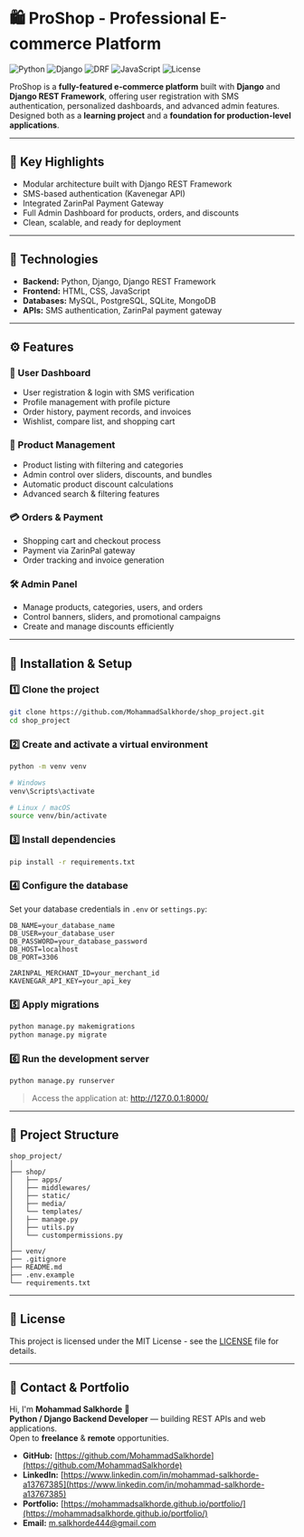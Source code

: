# 🛍️ ProShop - Professional E-commerce Platform

![Python](https://img.shields.io/badge/Python-3.11-blue?logo=python)
![Django](https://img.shields.io/badge/Django-5.0-success?logo=django)
![DRF](https://img.shields.io/badge/DRF-3.15-red?logo=django)
![JavaScript](https://img.shields.io/badge/JavaScript-ES6-yellow?logo=javascript)
![License](https://img.shields.io/badge/License-MIT-yellow)

ProShop is a **fully-featured e-commerce platform** built with **Django** and **Django REST Framework**, offering user registration with SMS authentication, personalized dashboards, and advanced admin features.  
Designed both as a **learning project** and a **foundation for production-level applications**.

---

## 🚀 Key Highlights

- Modular architecture built with Django REST Framework  
- SMS-based authentication (Kavenegar API)  
- Integrated ZarinPal Payment Gateway  
- Full Admin Dashboard for products, orders, and discounts  
- Clean, scalable, and ready for deployment  

---

## 🧠 Technologies

* **Backend:** Python, Django, Django REST Framework  
* **Frontend:** HTML, CSS, JavaScript  
* **Databases:** MySQL, PostgreSQL, SQLite, MongoDB  
* **APIs:** SMS authentication, ZarinPal payment gateway  

---

## ⚙️ Features

### 👤 User Dashboard

* User registration & login with SMS verification  
* Profile management with profile picture  
* Order history, payment records, and invoices  
* Wishlist, compare list, and shopping cart  

### 🛒 Product Management

* Product listing with filtering and categories  
* Admin control over sliders, discounts, and bundles  
* Automatic product discount calculations  
* Advanced search & filtering features  

### 💳 Orders & Payment

* Shopping cart and checkout process  
* Payment via ZarinPal gateway  
* Order tracking and invoice generation  

### 🛠️ Admin Panel

* Manage products, categories, users, and orders  
* Control banners, sliders, and promotional campaigns  
* Create and manage discounts efficiently  

---

## 🧩 Installation & Setup

### 1️⃣ Clone the project

```bash
git clone https://github.com/MohammadSalkhorde/shop_project.git
cd shop_project
```

### 2️⃣ Create and activate a virtual environment

```bash
python -m venv venv

# Windows
venv\Scripts\activate

# Linux / macOS
source venv/bin/activate
```

### 3️⃣ Install dependencies

```bash
pip install -r requirements.txt
```

### 4️⃣ Configure the database

Set your database credentials in `.env` or `settings.py`:

```
DB_NAME=your_database_name
DB_USER=your_database_user
DB_PASSWORD=your_database_password
DB_HOST=localhost
DB_PORT=3306

ZARINPAL_MERCHANT_ID=your_merchant_id
KAVENEGAR_API_KEY=your_api_key
```

### 5️⃣ Apply migrations

```bash
python manage.py makemigrations
python manage.py migrate
```

### 6️⃣ Run the development server

```bash
python manage.py runserver
```

> Access the application at: http://127.0.0.1:8000/

---

## 📁 Project Structure

```
shop_project/
│
├── shop/
│   ├── apps/
│   ├── middlewares/
│   ├── static/
│   ├── media/
│   └── templates/
│   ├── manage.py
│   ├── utils.py
│   └── custompermissions.py
│
├── venv/
├── .gitignore
├── README.md
├── .env.example
└── requirements.txt
```

---

## 📄 License

This project is licensed under the MIT License - see the [LICENSE](LICENSE) file for details.

---

## 💼 Contact & Portfolio

Hi, I'm **Mohammad Salkhorde** 👋  
**Python / Django Backend Developer** — building REST APIs and web applications.  
Open to **freelance** & **remote** opportunities.

* **GitHub:** [https://github.com/MohammadSalkhorde](https://github.com/MohammadSalkhorde)  
* **LinkedIn:** [https://www.linkedin.com/in/mohammad-salkhorde-a13767385](https://www.linkedin.com/in/mohammad-salkhorde-a13767385)  
* **Portfolio:** [https://mohammadsalkhorde.github.io/portfolio/](https://mohammadsalkhorde.github.io/portfolio/)  
* **Email:** [m.salkhorde444@gmail.com](mailto:m.salkhorde444@gmail.com)
